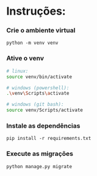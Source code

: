 # Instruções:


### Crie o ambiente virtual
```
python -m venv venv
```
### Ative o venv
```bash
# linux:
source venv/bin/activate

# windows (powershell):
.\venv\Scripts\activate

# windows (git bash):
source venv/Scripts/activate
```

### Instale as dependências
```
pip install -r requirements.txt
```
### Execute as migrações
```
python manage.py migrate
```
